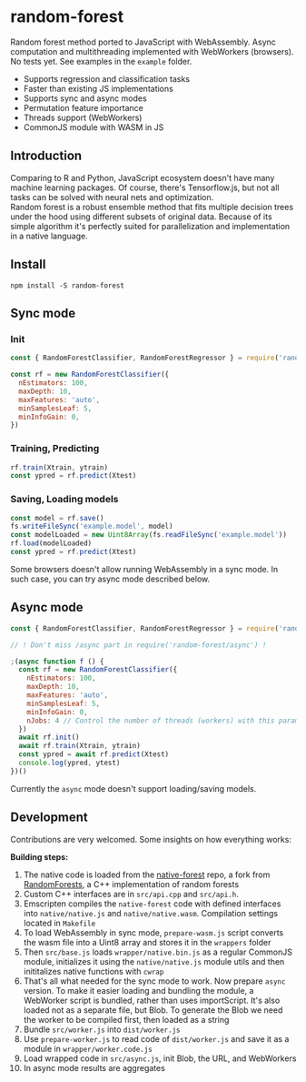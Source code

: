 # random-forest

Random forest method ported to JavaScript with WebAssembly.
Async computation and multithreading implemented with WebWorkers (browsers).
No tests yet. See examples in the `example` folder. 

* Supports regression and classification tasks
* Faster than existing JS implementations
* Supports sync and async modes
* Permutation feature importance
* Threads support (WebWorkers)
* CommonJS module with WASM in JS

## Introduction
Comparing to R and Python, JavaScript ecosystem doesn't have many machine learning packages.
Of course, there's Tensorflow.js, but not all tasks can be solved with neural nets and optimization.  
Random forest is a robust ensemble method that fits multiple decision trees under the hood using different subsets of original data. 
Because of its simple algorithm it's perfectly suited for parallelization and implementation in a native language.

## Install
```
npm install -S random-forest
```

## Sync mode

### Init
```javascript
const { RandomForestClassifier, RandomForestRegressor } = require('random-forest')

const rf = new RandomForestClassifier({
  nEstimators: 100,
  maxDepth: 10,
  maxFeatures: 'auto',
  minSamplesLeaf: 5,
  minInfoGain: 0,
})
``` 

### Training, Predicting
```javascript
rf.train(Xtrain, ytrain)
const ypred = rf.predict(Xtest)
```

### Saving, Loading models
```javascript
const model = rf.save()
fs.writeFileSync('example.model', model)
const modelLoaded = new Uint8Array(fs.readFileSync('example.model'))
rf.load(modelLoaded)
const ypred = rf.predict(Xtest)
```

Some browsers doesn't allow running WebAssembly in a sync mode.
In such case, you can try async mode described below.

## Async mode
```javascript
const { RandomForestClassifier, RandomForestRegressor } = require('random-forest/async')

// ! Don't miss /async part in require('random-forest/async') !

;(async function f () {
  const rf = new RandomForestClassifier({
    nEstimators: 100,
    maxDepth: 10,
    maxFeatures: 'auto',
    minSamplesLeaf: 5,
    minInfoGain: 0,
    nJobs: 4 // Control the number of threads (workers) with this param
  })
  await rf.init()
  await rf.train(Xtrain, ytrain)
  const ypred = await rf.predict(Xtest)
  console.log(ypred, ytest)
})()
```

Currently the `async` mode doesn't support loading/saving models.

## Development

Contributions are very welcomed. Some insights on how everything works:

**Building steps:**
1. The native code is loaded from the [native-forest](https://github.com/zemlyansky/native-forest) repo, a fork from [RandomForests](https://github.com/handspeaker/RandomForests), a C++ implementation of random forests
2. Custom C++ interfaces are in `src/api.cpp` and `src/api.h`.
3. Emscripten compiles the `native-forest` code with defined interfaces into `native/native.js` and `native/native.wasm`. Compilation settings located in `Makefile`
4. To load WebAssembly in sync mode, `prepare-wasm.js` script converts the wasm file into a Uint8 array and stores it in the `wrappers` folder
5. Then `src/base.js` loads `wrapper/native.bin.js` as a regular CommonJS module, initializes it using the `native/native.js` module utils and then inititalizes native functions with `cwrap`
6. That's all what needed for the sync mode to work. Now prepare `async` version. To make it easier loading and bundling the module, a WebWorker script is bundled, rather than uses importScript. It's also loaded not as a separate file, but Blob. To generate the Blob we need the worker to be compiled first, then loaded as a string
7. Bundle `src/worker.js` into `dist/worker.js`
8. Use `prepare-worker.js` to read code of `dist/worker.js` and save it as a module in `wrapper/worker.code.js`
9. Load wrapped code in `src/async.js`, init Blob, the URL, and WebWorkers
10. In async mode results are aggregates
